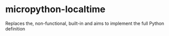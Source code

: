 # micropython-localtime
Replaces the, non-functional, built-in and aims to implement the full Python definition
